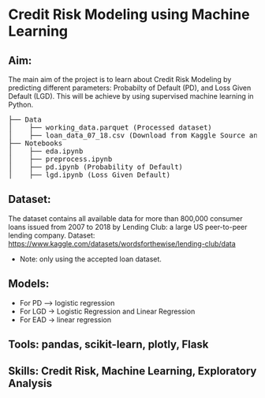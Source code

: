 # Credit Risk Modeling using Machine Learning

## Aim:
The main aim of the project is to learn about Credit Risk Modeling by predicting different parameters: Probabilty of Default (PD), and Loss Given Default (LGD). This will be achieve by using supervised machine learning in Python.

<pre>
├── Data
│    ├── working_data.parquet (Processed dataset)
│    ├── loan_data_07_18.csv (Download from Kaggle Source and add it here)
├── Notebooks
│    ├── eda.ipynb
│    ├── preprocess.ipynb 
│    ├── pd.ipynb (Probability of Default)
│    ├── lgd.ipynb (Loss Given Default)
</pre>

## Dataset:
The dataset contains all available data for more than 800,000 consumer loans issued from 2007 to 2018 by Lending Club: a large US peer-to-peer lending company.
Dataset: https://www.kaggle.com/datasets/wordsforthewise/lending-club/data
* Note: only using the accepted loan dataset.

## Models:
* For PD --> logistic regression
* For LGD -> Logistic Regression and Linear Regression
* For EAD -> linear regression

## Tools: pandas, scikit-learn, plotly, Flask
## Skills: Credit Risk, Machine Learning, Exploratory Analysis